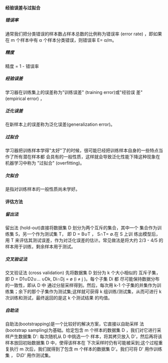 #### 经验误差与过拟合
##### 错误率
通常我们把分类错误的样本数占样本总数的比例称为错误率 (error
rate) ，即如果在 m 个样本中有 α 个样本分类错误，则错误率 E= α/m。

##### 精度
精度 = 1 - 错误率

##### 经验误差
学习器在训练集上的误差称为"训练误差" (training error)或"经验误
差" (empirical error) ，

##### 泛化误差
在新样本上的误差称为泛化误差(generalization error)。

##### 过拟合
学习器把训练样本学得"太好"了的时候，很可能巳经把训练样本自身的一些特点当作了所有潜在样本都
会具有的一般性质，这样就会导致泛化性能下降这种现象在机器学习中称为
"过拟合" (overfitting)。

##### 欠拟合
是指对训练样本的一般性质尚未学好。

#### 评估方法

##### 留出法
留出法 (hold-out)直接将数据集 D 划分为两个互斥的集合，其中一个
集合作为训练集 S，另一个作为测试集 T， 即 D = B∪T ， S∩T= ∅.在 S 上训
练出模型后，用 T 来评估其测试误差，作为对泛化误差的估计。常见做法是将大约 2/3 - 4/5 的
样本用于训练，剩余样本用于测试。

##### 交叉验证法
交叉验证法 (cross validation) 先将数据集 D 划分为 k 个大小相似的
互斥子集， 即 D = D1∪D2∪... ∪Dk, Di∩Dj = ø (i ≠ j )。每个子集 Di 都
尽可能保持数据分布的一致性，即从 D 中 通过分层采样得到。然后，每次用
k-1 个子集的并集作为训练集；余下的那个子集作为测试集;这样就可获得 k
组训练/测试集，从而可进行 k 次训练和测试，最终返回的是这 k 个测试结果
的均值。

##### 自助法
自助法(bootstrapping)是一个比较好的解决方案，它直接以自助采样
法 (bootstrap sampling)为基础。给定包含 m 个样本的数据集 D ，我们对它进行采样产生数据集 D': 每次随机从 D 中挑选一个
样本，将其拷贝放入 D'，然后再将该样本放回初始数据集 D 中，使得该样本在
下次采样时仍有可能被采到;这个过程重复执行 m 次后，我们就得到了包含 m
个样本的数据集 D'。我们可将 D' 用作训练集 ， D\D' 用作测试集。